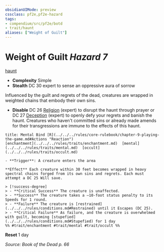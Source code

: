 ```yaml
---
obsidianUIMode: preview
cssclass: pf2e,pf2e-hazard
tags:
- compendium/src/pf2e/botd
- trait/haunt
aliases: ["Weight of Guilt"]
---
```

# Weight of Guilt *Hazard 7*  
[haunt](../../../Rules/traits/haunt.md)  

- **Complexity** Simple
- **Stealth** DC 30 expert to sense an oppressive aura of sorrow  

Influenced by the guilt and regrets of the dead, creatures are wrapped in weighted chains that embody their own sins.

- **Disable** DC 26 [Religion](../../skills.md#Religion) (expert) to disrupt the haunt through prayer or DC 27 [Deception](../../skills.md#Deception) (expert) to openly defy your regrets and banish the haunt. Creatures who haven't committed sins or already made amends for their transgressions are immune to the effects of this haunt.  
     
```ad-embed-ability
title: Mental Bind [R](../../../rules/core-rulebook/chapter-9-playing-the-game.md#Actions "Reaction")
[enchantment](../../../rules/traits/enchantment.md)  [mental](../../../rules/traits/mental.md)  [occult](../../../rules/traits/occult.md)  

- **Trigger**: A creature enters the area

**Effect** Each creature within 30 feet becomes wrapped in heavy spectral chains forged from its own sins and regrets. Each must attempt a DC 25 Will save.

> [!success-degree] 
> - **Critical Success** The creature is unaffected.
> - **Success** The creature takes a –10-foot status penalty to its Speeds for 1 round.
> - **Failure** The creature is [restrained](../../../rules/conditions.md#Restrained) until it Escapes (DC 25).
> - **Critical Failure** As failure, and the creature is overwhelmed with guilt, becoming [stupefied](../../../rules/conditions.md#Stupefied) for 1 day  
%% #trait/enchantment #trait/mental #trait/occult %%
```

**Reset** 1 day  

*Source: Book of the Dead p. 66*

